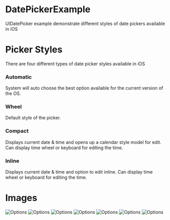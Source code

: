 # DatePickerExample
UIDatePicker example demonstrate different styles of date pickers available in iOS

# Picker Styles
There are four different types of date picker styles available in iOS
### Automatic
System will auto choose the best option available for the current version of the OS.
### Wheel
Default style of the picker.
### Compact
Displays current date & time and opens up a calendar style model for edit. Can display time wheel or keyboard for editing the time.
### Inline
Displays current date & time and option to edit inline. Can display time wheel or keyboard for editing the time.

# Images
![Options](https://github.com/parasappafluke/DatePickerExample/blob/main/options.png)
![Options](https://github.com/parasappafluke/DatePickerExample/blob/main/automatic.png)
![Options](https://github.com/parasappafluke/DatePickerExample/blob/main/automatic1.png)
![Options](https://github.com/parasappafluke/DatePickerExample/blob/main/compact.png)
![Options](https://github.com/parasappafluke/DatePickerExample/blob/main/compact1.png)
![Options](https://github.com/parasappafluke/DatePickerExample/blob/main/inline.png)
![Options](https://github.com/parasappafluke/DatePickerExample/blob/main/wheel.png)

